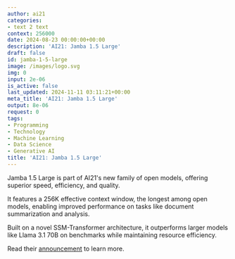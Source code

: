 ```yaml
---
author: ai21
categories:
- text 2 text
context: 256000
date: 2024-08-23 00:00:00+00:00
description: 'AI21: Jamba 1.5 Large'
draft: false
id: jamba-1-5-large
image: /images/logo.svg
img: 0
input: 2e-06
is_active: false
last_updated: 2024-11-11 03:11:21+00:00
meta_title: 'AI21: Jamba 1.5 Large'
output: 8e-06
request: 0
tags:
- Programming
- Technology
- Machine Learning
- Data Science
- Generative AI
title: 'AI21: Jamba 1.5 Large'
---
```




Jamba 1.5 Large is part of AI21's new family of open models, offering superior speed, efficiency, and quality.

It features a 256K effective context window, the longest among open models, enabling improved performance on tasks like document summarization and analysis.

Built on a novel SSM-Transformer architecture, it outperforms larger models like Llama 3.1 70B on benchmarks while maintaining resource efficiency.

Read their [announcement](https://www.ai21.com/blog/announcing-jamba-model-family) to learn more.

